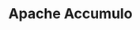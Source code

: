 ---
git: https://github.com/apache/accumulo
linkedin: https://linkedin.com/groups/4554913
logohandle: apache_accumulo
sort: accumulo
tags:
- apache
title: Apache Accumulo
twitter: https://x.com/apacheaccumulo
website: https://accumulo.apache.org/
wikipedia: https://en.m.wikipedia.org/wiki/Apache_Accumulo
---